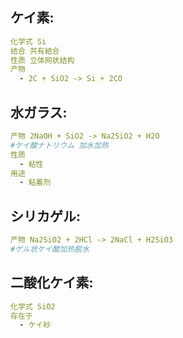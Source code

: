 ## ケイ素:

```yaml
化学式 Si
结合 共有結合
性质 立体网状结构
产物
  - 2C + SiO2 -> Si + 2CO

```

## 水ガラス:

```yaml
产物 2NaOH + SiO2 -> Na2SiO2 + H2O
#ケイ酸ナトリウム 加水加热
性质
  - 粘性
用途
  - 粘着剂

```

## シリカゲル:

```yaml
产物 Na2SiO2 + 2HCl -> 2NaCl + H2SiO3
#ゲル状ケイ酸加热脱水

```

## 二酸化ケイ素:

```yaml
化学式 SiO2
存在于
  - ケイ砂
```